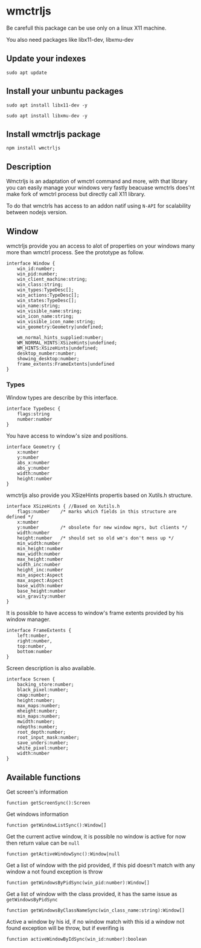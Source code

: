# wmctrljs

Be carefull this package can be use only on a linux X11 machine.

You also need packages like libx11-dev, libxmu-dev

## Update your indexes
`sudo apt update`

## Install your unbuntu packages
`sudo apt install libx11-dev -y`

`sudo apt install libxmu-dev -y`

## Install wmctrljs package

`npm install wmctrljs`

## Description
Wmctrljs is an adaptation of wmctrl command and more, with that library you can easily manage your windows very fastly beacuase wmctrls does'nt make fork of wmctrl process but directly call X11 library.

To do that wmctrls has access to an addon natif using `N-API` for scalability between nodejs version.


## Window

wmctrljs provide you an access to alot of properties on your windows many more than wmctrl process.
See the prototype as follow.
```TS
interface Window {
    win_id:number;
    win_pid:number;
    win_client_machine:string;
    win_class:string;
    win_types:TypeDesc[];
    win_actions:TypeDesc[];
    win_states:TypeDesc[];
    win_name:string;
    win_visible_name:string;
    win_icon_name:string;
    win_visible_icon_name:string;
    win_geometry:Geometry|undefined;

    wm_normal_hints_supplied:number;
    WM_NORMAL_HINTS:XSizeHints|undefined;
    WM_HINTS:XSizeHints|undefined;
    desktop_number:number;
    showing_desktop:number;
    frame_extents:FrameExtents|undefined
}
```

### Types

Window types are describe by this interface.
```TS
interface TypeDesc {
    flags:string
    number:number
}
```

You have access to window's size and positions.
```TS
interface Geometry {
    x:number
    y:number
    abs_x:number
    abs_y:number
    width:number
    height:number
}
```
wmctrljs also provide you XSizeHints propertis based on Xutils.h structure.

```TS 
interface XSizeHints { //Based on Xutils.h
    flags:number	/* marks which fields in this structure are defined */
    x:number
    y:number		/* obsolete for new window mgrs, but clients */
    width:number
    height:number	/* should set so old wm's don't mess up */
    min_width:number
    min_height:number
    max_width:number
    max_height:number
    width_inc:number
    height_inc:number
    min_aspect:Aspect 
    max_aspect:Aspect
    base_width:number
    base_height:number
    win_gravity:number
}
```

It is possible to have access to window's frame extents provided by his window manager.

```TS
interface FrameExtents {
    left:number,
    right:number,
    top:number,
    bottom:number
}
```

Screen description is also available.
```TS
interface Screen {
    backing_store:number;
    black_pixel:number;
    cmap:number;
    height:number;
    max_maps:number;
    mheight:number;
    min_maps:number;
    mwidth:number;
    ndepths:number;
    root_depth:number;
    root_input_mask:number;
    save_unders:number;
    white_pixel:number;
    width:number
}
```

## Available functions

Get screen's information
```TS
function getScreenSync():Screen
```

Get windows information
```TS
function getWindowListSync():Window[]
```

Get the current active window, it is possible no window is active for now then return value can be `null`
```TS
function getActiveWindowSync():Window|null
```

Get a list of window with the pid provided, if this pid doesn't match with any window a not found exception is throw
```TS
function getWindowsByPidSync(win_pid:number):Window[]
```

Get a list of window with the class provided, it has the same issue as `getWindowsByPidSync`
```TS
function getWindowsByClassNameSync(win_class_name:string):Window[]
```

Active a window by his id, if no window match with this id a window not found exception will be throw, but if everifing is 
```TS
function activeWindowByIdSync(win_id:number):boolean
```